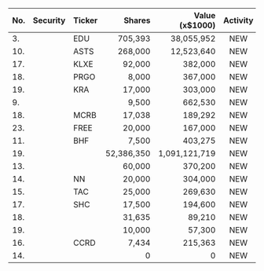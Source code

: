 No. | Security | Ticker | Shares | Value (x$1000) | Activity | % Port
|--- | --- | --- | ---:| ---:|:---:| ---:|
 3.||EDU</a>|705,393|38,055,952|NEW|12.63%|<a href=rel="bookmark"></a>
10.||ASTS</a>|268,000|12,523,640|NEW|4.29%|<a href=rel="bookmark"></a>
17.||KLXE</a>|92,000|382,000|NEW|1.81%|<a href=rel="bookmark"></a>
18.||PRGO</a>|8,000|367,000|NEW|1.74%|<a href=rel="bookmark"></a>
19.||KRA</a>|17,000|303,000|NEW|1.44%|<a href=rel="bookmark"></a>
9.|||9,500|662,530|NEW|1.29%|rel="bookmark"></a>
18.||MCRB</a>|17,038|189,292|NEW|1.29%|<a href=rel="bookmark"></a>
23.||FREE</a>|20,000|167,000|NEW|0.79%|<a href=rel="bookmark"></a>
11.||BHF</a>|7,500|403,275|NEW|0.79%|<a href=rel="bookmark"></a>
19.|||52,386,350|1,091,121,719|NEW|0.77%|rel="bookmark"></a>
13.|||60,000|370,200|NEW|0.72%|rel="bookmark"></a>
14.||NN</a>|20,000|304,000|NEW|0.59%|<a href=rel="bookmark"></a>
15.||TAC</a>|25,000|269,630|NEW|0.53%|<a href=rel="bookmark"></a>
17.||SHC</a>|17,500|194,600|NEW|0.38%|<a href=rel="bookmark"></a>
18.|||31,635|89,210|NEW|0.17%|rel="bookmark"></a>
19.|||10,000|57,300|NEW|0.11%|rel="bookmark"></a>
16.||CCRD</a>|7,434|215,363|NEW|0.07%|<a href=rel="bookmark"></a>
14.|||0|0|NEW|0%|rel="bookmark"></a>
